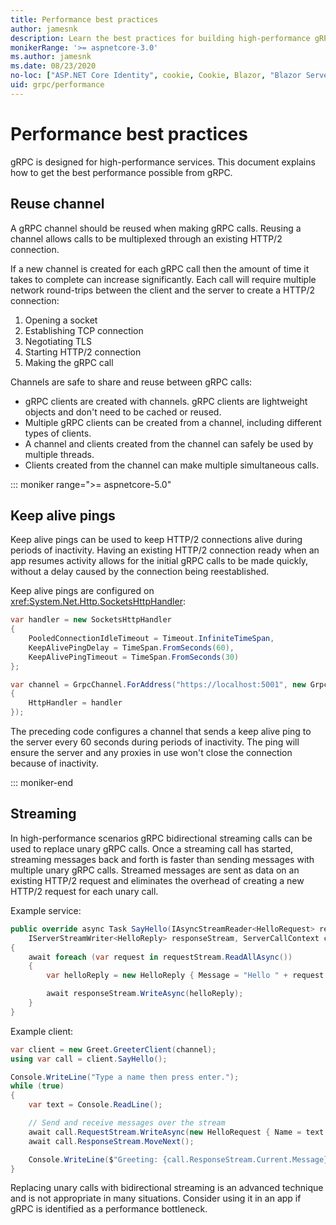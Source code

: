 ```yaml
---
title: Performance best practices
author: jamesnk
description: Learn the best practices for building high-performance gRPC services.
monikerRange: '>= aspnetcore-3.0'
ms.author: jamesnk
ms.date: 08/23/2020
no-loc: ["ASP.NET Core Identity", cookie, Cookie, Blazor, "Blazor Server", "Blazor WebAssembly", "Identity", "Let's Encrypt", Razor, SignalR]
uid: grpc/performance
---
```

# Performance best practices

gRPC is designed for high-performance services. This document explains how to get the best performance possible from gRPC.

## Reuse channel

A gRPC channel should be reused when making gRPC calls. Reusing a channel allows calls to be multiplexed through an existing HTTP/2 connection.

If a new channel is created for each gRPC call then the amount of time it takes to complete can increase significantly. Each call will require multiple network round-trips between the client and the server to create a HTTP/2 connection:

1. Opening a socket
2. Establishing TCP connection
3. Negotiating TLS
4. Starting HTTP/2 connection
5. Making the gRPC call

Channels are safe to share and reuse between gRPC calls:

* gRPC clients are created with channels. gRPC clients are lightweight objects and don't need to be cached or reused.
* Multiple gRPC clients can be created from a channel, including different types of clients.
* A channel and clients created from the channel can safely be used by multiple threads.
* Clients created from the channel can make multiple simultaneous calls.

::: moniker range=">= aspnetcore-5.0"

## Keep alive pings

Keep alive pings can be used to keep HTTP/2 connections alive during periods of inactivity. Having an existing HTTP/2 connection ready when an app resumes activity allows for the initial gRPC calls to be made quickly, without a delay caused by the connection being reestablished.

Keep alive pings are configured on <xref:System.Net.Http.SocketsHttpHandler>:

```csharp
var handler = new SocketsHttpHandler
{
    PooledConnectionIdleTimeout = Timeout.InfiniteTimeSpan,
    KeepAlivePingDelay = TimeSpan.FromSeconds(60),
    KeepAlivePingTimeout = TimeSpan.FromSeconds(30)
};

var channel = GrpcChannel.ForAddress("https://localhost:5001", new GrpcChannelOptions
{
    HttpHandler = handler
});
```

The preceding code configures a channel that sends a keep alive ping to the server every 60 seconds during periods of inactivity. The ping will ensure the server and any proxies in use won't close the connection because of inactivity.

::: moniker-end

## Streaming

In high-performance scenarios gRPC bidirectional streaming calls can be used to replace unary gRPC calls. Once a streaming call has started, streaming messages back and forth is faster than sending messages with multiple unary gRPC calls. Streamed messages are sent as data on an existing HTTP/2 request and eliminates the overhead of creating a new HTTP/2 request for each unary call.

Example service:

```csharp
public override async Task SayHello(IAsyncStreamReader<HelloRequest> requestStream,
    IServerStreamWriter<HelloReply> responseStream, ServerCallContext context)
{
    await foreach (var request in requestStream.ReadAllAsync())
    {
        var helloReply = new HelloReply { Message = "Hello " + request.Name };

        await responseStream.WriteAsync(helloReply);
    }
}
```

Example client:

```csharp
var client = new Greet.GreeterClient(channel);
using var call = client.SayHello();

Console.WriteLine("Type a name then press enter.");
while (true)
{
    var text = Console.ReadLine();

    // Send and receive messages over the stream
    await call.RequestStream.WriteAsync(new HelloRequest { Name = text });
    await call.ResponseStream.MoveNext();

    Console.WriteLine($"Greeting: {call.ResponseStream.Current.Message}");
}
```

Replacing unary calls with bidirectional streaming is an advanced technique and is not appropriate in many situations. Consider using it in an app if gRPC is identified as a performance bottleneck.
